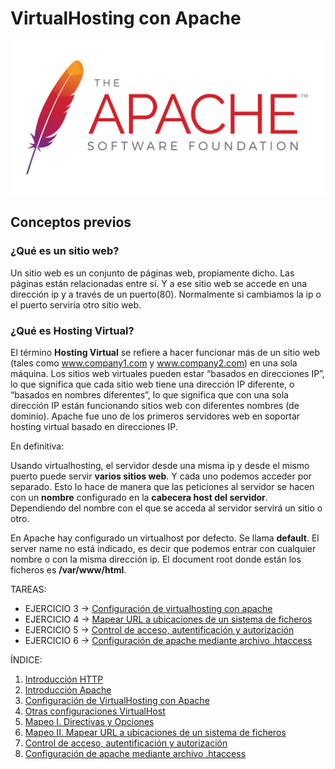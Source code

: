 # VirtualHosting con Apache

![banner_apache.png](https://github.com/CeliaGMqrz/virtualhosting_apache/blob/main/capturas/banner_apache.png)

## Conceptos previos

### ¿Qué es un sitio web?

Un sitio web es un conjunto de páginas web, propiamente dicho. Las páginas están relacionadas entre sí. Y a ese sitio web se accede en una dirección ip y a través de un puerto(80). Normalmente si cambiamos la ip o el puerto serviría otro sitio web.

### ¿Qué es Hosting Virtual?

El término **Hosting Virtual** se refiere a hacer funcionar más de un sitio web (tales como www.company1.com y www.company2.com) en una sola máquina. Los sitios web virtuales pueden estar “basados en direcciones IP”, lo que significa que cada sitio web tiene una dirección IP diferente, o “basados en nombres diferentes”, lo que significa que con una sola dirección IP están funcionando sitios web con diferentes nombres (de dominio). Apache fue uno de los primeros servidores web en soportar hosting virtual basado en direcciones IP.

En definitiva:

Usando virtualhosting, el servidor desde una misma ip y desde el mismo puerto puede servir **varios sitios web**. Y cada uno podemos acceder por separado. Esto lo hace de manera que las peticiones al servidor se hacen con un **nombre** configurado en la **cabecera host del servidor**. Dependiendo del nombre con el que se acceda al servidor servirá un sitio o otro. 

En Apache hay configurado un virtualhost por defecto. Se llama **default**. El server name no está indicado, es decir que podemos entrar con cualquier nombre o con la misma dirección ip. El document root donde están los ficheros es **/var/www/html**.


TAREAS:

* EJERCICIO 3 -> [Configuración de virtualhosting con apache](https://github.com/CeliaGMqrz/virtualhosting_apache/blob/main/configuracion.md)
* EJERCICIO 4 -> [Mapear URL a ubicaciones de un sistema de ficheros](https://github.com/CeliaGMqrz/virtualhosting_apache/blob/main/mapear_url.md)
* EJERCICIO 5 -> [Control de acceso, autentificación y autorización](https://github.com/CeliaGMqrz/virtualhosting_apache/blob/main/ej5_control_acceso.md)
* EJERCICIO 6 -> [Configuración de apache mediante archivo .htaccess](https://github.com/CeliaGMqrz/virtualhosting_apache/blob/main/ej6_htaccess.md)


ÍNDICE:

1. [Introducción HTTP](https://github.com/CeliaGMqrz/virtualhosting_apache/blob/main/introduccion_http.md)
2. [Introducción Apache](https://github.com/CeliaGMqrz/virtualhosting_apache/blob/main/introduccion_apache.md)
3. [Configuración de VirtualHosting con Apache](https://github.com/CeliaGMqrz/virtualhosting_apache/blob/main/configuracion.md)
4. [Otras configuraciones VirtualHost](https://github.com/CeliaGMqrz/virtualhosting_apache/blob/main/otras_configuraciones.md)
5. [Mapeo I. Directivas y Opciones](https://github.com/CeliaGMqrz/virtualhosting_apache/blob/main/mapeo1.md)
6. [Mapeo II. Mapear URL a ubicaciones de un sistema de ficheros](https://github.com/CeliaGMqrz/virtualhosting_apache/blob/main/mapear_url.md)
7. [Control de acceso, autentificación y autorización](https://github.com/CeliaGMqrz/virtualhosting_apache/blob/main/ej5_control_acceso.md)
8. [Configuración de apache mediante archivo .htaccess](https://github.com/CeliaGMqrz/virtualhosting_apache/blob/main/ej5_control_acceso.md)

